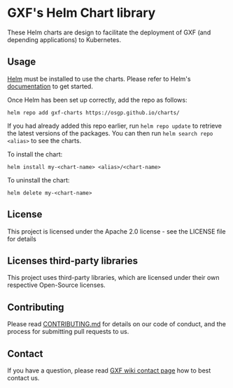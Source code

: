 # GXF's Helm Chart library
These Helm charts are design to facilitate the deployment of GXF (and depending applications) to Kubernetes.

## Usage
[Helm](https://helm.sh) must be installed to use the charts.  Please refer to Helm's [documentation](https://helm.sh/docs) to get started.

Once Helm has been set up correctly, add the repo as follows:

    helm repo add gxf-charts https://osgp.github.io/charts/

If you had already added this repo earlier, run `helm repo update` to retrieve the latest versions of the packages.  You can then run `helm search repo
<alias>` to see the charts.

To install the <chart-name> chart:

    helm install my-<chart-name> <alias>/<chart-name>

To uninstall the chart:

    helm delete my-<chart-name>

## License

This project is licensed under the Apache 2.0 license - see the LICENSE file for details

## Licenses third-party libraries
This project uses third-party libraries, which are licensed under their own respective Open-Source licenses. 

## Contributing

Please read [CONTRIBUTING.md](CONTRIBUTING.md) for details on our code of conduct, and the process for submitting pull requests to us.

## Contact

If you have a question, please read [GXF wiki contact page](opensourcecommunity/communication-and-contact.md) how to best contact us.
